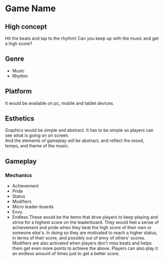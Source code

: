 # Game Name

## High concept

Hit the beats and tap to the rhythm! Can you keep up with the music and get a high score?

## Genre

* Music
* Rhythm

## Platform

It would be available on pc, mobile and tablet devices.

## Esthetics

Graphics would be simple and abstract. It has to be simple so players can see what is going on on screen.  
And the elements of gameplay will be abstract, and reflect the mood, tempo, and theme of the music.

## Gameplay
### Mechanics

* Achievement
* Pride
* Status
* Modifiers
* Micro leader-boards
* Envy
* Endless
These would be the items that drive players to keep playing and strive for a highest score on the leaderboard. They would
feel a sense of achievement and pride when they beat the high score of their own or someone else's. In doing so they
are motivated to reach a higher status, in terms of their score, and possibly out of envy of others' scores.
Modifiers are also activated when players don't miss beats and helps them get even more points to achieve the above.
Players can also play it an endless amount of times just to get a better score.
